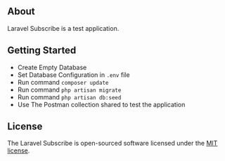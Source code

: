 ## About

Laravel Subscribe is a test application.

## Getting Started

- Create Empty Database
- Set Database Configuration in `.env` file
- Run command `composer update`
- Run command `php artisan migrate`
- Run command `php artisan db:seed`
- Use The Postman collection shared to test the application

## License

The Laravel Subscribe is open-sourced software licensed under the [MIT license](https://opensource.org/licenses/MIT).
